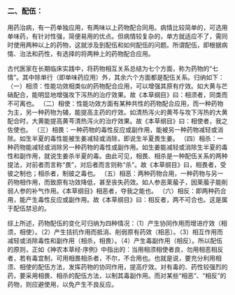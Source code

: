 ### 二、配伍：

用药治病，有一药单独应用，有两味以上药物配合同用。病情比较简单的，可选用单味药，有针对性强，简便易用的优点。但病情较复杂的，单方就适应不了，需同时使用两种以上的药物，这就涉及到配伍和如何配伍的问题。所谓配伍，即根据病情、治法和药性，有选择的将两种上的药物配合应用。

古代医家在长期临床实践中，将药物相互关系总结为七个方面，称为药物的“七情”。其中除单行（即单味药应用）外，其余六个方面都是配伍关系。归纳如下：
〈一）相须：性能功效相类似的药物配合应用，可以增强其原有疗效。如大黄与芒硝配合，能明显地增强攻下泻热的治疗效果。故《本草纲目》曰：相须者，同类而不可离也。
（二）相使：性能功效方面有某种共性的药物配合应用，而一种药物为主，另一种药物为辅，能提高主药的疗效。如清热泻火的黄芩与攻下泻热的大黄配合时，大黄能提高黄芩清热泻火的治疗效果。故《本草纲目》曰：相使者，我之佐使也。
（三）相畏：一种药物的毒性反应或副作用，能被另一种药物减轻或消除。如生半夏的毒性能被生姜减轻或消除，即说生半夏畏生姜。
（四）相杀：一种药物能减轻或消除另一种药物的毒性或副作用。如生姜能减轻或消除生半夏的毒性和副作用，就说生姜杀半夏的毒。由此可见，相畏、相杀是一种配伍关系的两种提法，对前者而言称“畏”，对后者而言则称“杀”。故《本草纲目》曰，相畏者，受彼之制也；相杀者，制彼之毒也。
（五）相恶：两种药物合用，一种药物与另一药物相作用，而致原有功效降低，甚至丧失药效。如人参恶莱菔子，因莱菔子能削弱人参的补气作用。《本草纲目》相恶者，夺我之能也。
（六）相反：即两种药合用，能产生毒性反应或副作用。故《本草纲目》曰：相反者，两不可合也。这是属于配伍禁忌的。

综上所述，药物配伍的变化可归纳为四种情况：（1）产生协同作用而增进疗效（相须，相使）。（2）产生拮抗作用而抵消、削弱原有药效（相恶）。（3）相互作用而减轻或消除毒性和副作用（相杀，相畏）。（4）产生毒副作用（相反）。所以配伍的原则，正如《神农本草经·序例》中指出的：当用相须相使者良，勿用相恶相反者，若有毒宜制，可用相畏相杀者，不尔，不合用也。也就是说，要充分利用相须、相使的配伍方法，发挥药物的协同作用，提高疗效。对有毒的、药性较强烈的药，要采用相畏、相杀的配伍方法，以制其毒副作用。而对某些“相恶”、“相反”的药物，则应避使用，以免产生不良反应。
